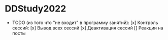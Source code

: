 # DDStudy2022
- TODO (из того что "не входит" в программу занятий): 
[x] Контроль сессий:
  [x] Вывод всех сессий
  [x] Деактивация сессий 
[] Реакции на посты

